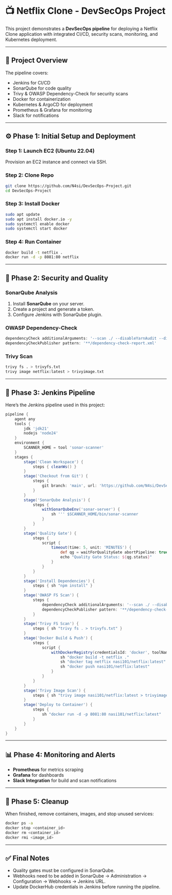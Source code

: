 # 📺 Netflix Clone - DevSecOps Project

This project demonstrates a **DevSecOps pipeline** for deploying a Netflix Clone application with integrated CI/CD, security scans, monitoring, and Kubernetes deployment.

---

## 📖 Project Overview
The pipeline covers:
- Jenkins for CI/CD
- SonarQube for code quality
- Trivy & OWASP Dependency-Check for security scans
- Docker for containerization
- Kubernetes & ArgoCD for deployment
- Prometheus & Grafana for monitoring
- Slack for notifications

---

## ⚙️ Phase 1: Initial Setup and Deployment
### Step 1: Launch EC2 (Ubuntu 22.04)
Provision an EC2 instance and connect via SSH.

### Step 2: Clone Repo
```bash
git clone https://github.com/N4si/DevSecOps-Project.git
cd DevSecOps-Project
```

### Step 3: Install Docker
```bash
sudo apt update
sudo apt install docker.io -y
sudo systemctl enable docker
sudo systemctl start docker
```

### Step 4: Run Container
```bash
docker build -t netflix .
docker run -d -p 8081:80 netflix
```

---

## 🔐 Phase 2: Security and Quality
### SonarQube Analysis
1. Install **SonarQube** on your server.  
2. Create a project and generate a token.  
3. Configure Jenkins with SonarQube plugin.  

### OWASP Dependency-Check
```groovy
dependencyCheck additionalArguments: '--scan ./ --disableYarnAudit --disableNodeAudit', odcInstallation: 'DP-Check'
dependencyCheckPublisher pattern: '**/dependency-check-report.xml'
```

### Trivy Scan
```bash
trivy fs . > trivyfs.txt
trivy image netflix:latest > trivyimage.txt
```

---

## 🚀 Phase 3: Jenkins Pipeline
Here’s the Jenkins pipeline used in this project:

```groovy
pipeline {
    agent any
    tools {
        jdk 'jdk21'
        nodejs 'node24'
    }
    environment {
        SCANNER_HOME = tool 'sonar-scanner'
    }
    stages {
        stage('Clean Workspace') {
            steps { cleanWs() }
        }
        stage('Checkout from Git') {
            steps {
                git branch: 'main', url: 'https://github.com/N4si/DevSecOps-Project.git'
            }
        }
        stage('SonarQube Analysis') {
            steps {
                withSonarQubeEnv('sonar-server') {
                    sh ''' $SCANNER_HOME/bin/sonar-scanner                     -Dsonar.projectName=Netflix                     -Dsonar.projectKey=Netflix '''
                }
            }
        }
        stage('Quality Gate') {
            steps {
                script {
                    timeout(time: 5, unit: 'MINUTES') {
                        def qg = waitForQualityGate abortPipeline: true
                        echo "Quality Gate Status: ${qg.status}"
                    }
                }
            }
        }
        stage('Install Dependencies') {
            steps { sh "npm install" }
        }
        stage('OWASP FS Scan') {
            steps {
                dependencyCheck additionalArguments: '--scan ./ --disableYarnAudit --disableNodeAudit', odcInstallation: 'DP-Check'
                dependencyCheckPublisher pattern: '**/dependency-check-report.xml'
            }
        }
        stage('Trivy FS Scan') {
            steps { sh "trivy fs . > trivyfs.txt" }
        }
        stage('Docker Build & Push') {
            steps {
                script {
                    withDockerRegistry(credentialsId: 'docker', toolName: 'docker') {
                        sh "docker build -t netflix ."
                        sh "docker tag netflix nasi101/netflix:latest"
                        sh "docker push nasi101/netflix:latest"
                    }
                }
            }
        }
        stage('Trivy Image Scan') {
            steps { sh "trivy image nasi101/netflix:latest > trivyimage.txt" }
        }
        stage('Deploy to Container') {
            steps {
                sh "docker run -d -p 8081:80 nasi101/netflix:latest"
            }
        }
    }
}
```

---

## 📊 Phase 4: Monitoring and Alerts
- **Prometheus** for metrics scraping  
- **Grafana** for dashboards  
- **Slack Integration** for build and scan notifications  

---

## 🧹 Phase 5: Cleanup
When finished, remove containers, images, and stop unused services:
```bash
docker ps -a
docker stop <container_id>
docker rm <container_id>
docker rmi <image_id>
```

---

## ✅ Final Notes
- Quality gates must be configured in SonarQube.  
- Webhooks need to be added in SonarQube → Administration → Configuration → Webhooks → Jenkins URL.  
- Update DockerHub credentials in Jenkins before running the pipeline.  
